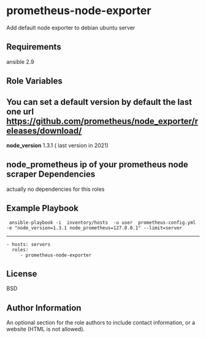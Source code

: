 prometheus-node-exporter
=========

Add default node exporter to debian ubuntu server

Requirements
------------
ansible 2.9 


Role Variables
--------------
You can set a default version by default the last one 
url  **https://github.com/prometheus/node_exporter/releases/download/**
--
**node_version**  1.3.1 ( last version in 2021)

**node_prometheus** ip of your prometheus node scraper
Dependencies
------------
 actually no dependencies for this roles

Example Playbook
----------------

     ansible-playbook -i  inventory/hosts  -u user  prometheus-config.yml    -e "node_version=1.3.1 node_prometheus=127.0.0.1" --limit=server
---
    - hosts: servers
      roles:
         - prometheus-node-exporter

License
-------

BSD

Author Information
------------------

An optional section for the role authors to include contact information, or a website (HTML is not allowed).
